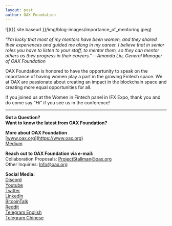 ```yaml
---
layout: post
author: OAX Foundation
---
```

![]({{ site.baseurl }}/img/blog-images/importance_of_mentoring.jpeg)

_“I’m lucky that most of my mentors have been women, and they shared their experiences and guided me along in my career. I believe that in senior roles you have to listen to your staff, to mentor them, so they can mentor others as they progress in their careers.” — Amanda Liu, General Manager of OAX Foundation_

OAX Foundation is honored to have the opportunity to speak on the importance of having women play a part in the growing Fintech space. We at OAX are passionate about creating an impact in the blockchain space and creating more equal opportunities for all.

If you joined us at the Women in Fintech panel in IFX Expo, thank you and do come say “Hi” if you see us in the conference!

---

**Got a Question?**  
**Want to know the latest from OAX Foundation?**  

**More about OAX Foundation**  
[www.oax.org](https://www.oax.org)  
[Medium](https://medium.com/@OAX_Foundation)  

**Reach out to OAX Foundation via e-mail:**  
Collaboration Proposals: [ProjectStallman@oax.org](mailto:ProjectStallman@oax.org)  
Other Inquiries: [Info@oax.org](mailto:Info@oax.org)  

**Social Media:**  
[Discord](https://discordapp.com/invite/ZH5YHkb)  
[Youtube](https://bit.ly/2Bvsk73)  
[Twitter](https://twitter.com/OAX_Foundation)  
[LinkedIn](https://www.linkedin.com/company/oax-foundation/)  
[BitcoinTalk](http://bitcointalk.org/index.php?topic=1943946)  
[Reddit](https://www.reddit.com/r/OpenANX/)  
[Telegram English](https://t.me/openanxteam)  
[Telegram Chinese](https://t.me/oax_cn)  